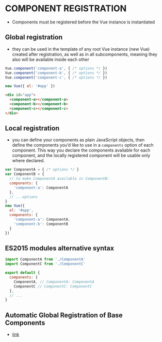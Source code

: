 # COMPONENT REGISTRATION

* Components must be registered before the Vue instance is instantiated

## Global registration

* they can be used in the template of any root Vue instance (new Vue) created after registration, as well as in all subcomponents, meaning they also will be available inside each other

```js
Vue.component('component-a', { /* options */ })
Vue.component('component-b', { /* options */ })
Vue.component('component-c', { /* options */ })

new Vue({ el: '#app' })
```
```html
<div id="app">
  <component-a></component-a>
  <component-b></component-b>
  <component-c></component-c>
</div>
```

## Local registration

* you can define your components as plain JavaScript objects, then define the components you’d like to use in a `components` option of each component. This way you declare the components available for each component, and the locally registered component will be usable only where declared.

```js
var ComponentA = { /* options */ }
var ComponentB = {
  // to make ComponentA available in ComponentB:
  components: {
    'component-a': ComponentA
  },
  // ...options
}
new Vue({
  el: '#app',
  components: {
    'component-a': ComponentA,
    'component-b': ComponentB
  }
})
```

## ES2015 modules alternative syntax

```js
import ComponentA from './ComponentA'
import ComponentC from './ComponentC'

export default {
  components: {
    ComponentA, // ComponentA: ComponentA
    ComponentC // ComponentC: ComponentC
  },
  // ...
}
```

## Automatic Global Registration of Base Components

* [link](https://vuejs.org/v2/guide/components-registration.html#Automatic-Global-Registration-of-Base-Components)